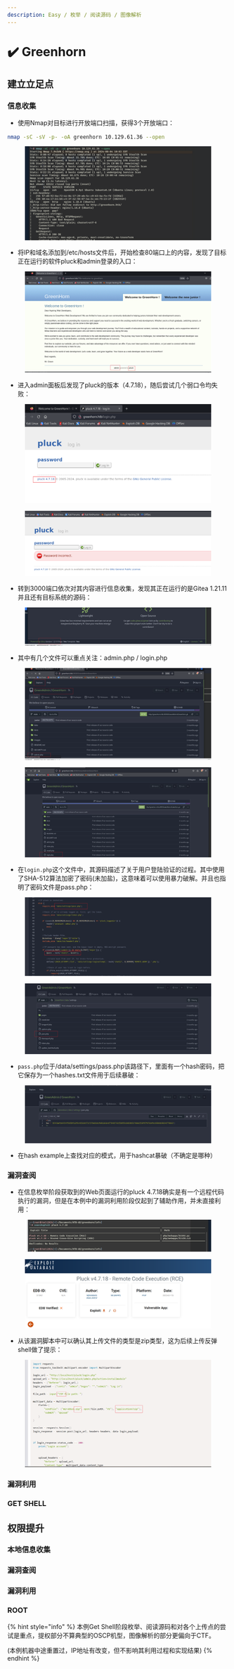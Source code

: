 ```yaml
---
description: Easy / 枚举 / 阅读源码 / 图像解析
---
```


# ✔️ Greenhorn

## 建立立足点

### 信息收集

* 使用Nmap对目标进行开放端口扫描，获得3个开放端口：

```bash
nmap -sC -sV -p- -oA greenhorn 10.129.61.36 --open
```

<figure><img src="../../.gitbook/assets/1 (9).png" alt=""><figcaption></figcaption></figure>

* 将IP和域名添加到/etc/hosts文件后，开始检查80端口上的内容，发现了目标正在运行的软件pluck和admin登录的入口：

<figure><img src="../../.gitbook/assets/2.png" alt=""><figcaption></figcaption></figure>

* 进入admin面板后发现了pluck的版本（4.7.18），随后尝试几个弱口令均失败：

<figure><img src="../../.gitbook/assets/3.png" alt=""><figcaption></figcaption></figure>

<figure><img src="../../.gitbook/assets/4.png" alt=""><figcaption></figcaption></figure>

* 转到3000端口依次对其内容进行信息收集，发现其正在运行的是Gitea 1.21.11并且还有目标系统的源码：

<figure><img src="../../.gitbook/assets/8 (12).png" alt=""><figcaption></figcaption></figure>

* 其中有几个文件可以重点关注：admin.php / login.php

<figure><img src="../../.gitbook/assets/9 (9).png" alt=""><figcaption></figcaption></figure>

<figure><img src="../../.gitbook/assets/10 (10).png" alt=""><figcaption></figcaption></figure>

* 在`login.php`这个文件中，其源码描述了关于用户登陆验证的过程。其中使用了SHA-512算法加密了密码(未加盐)，这意味着可以使用暴力破解。并且也指明了密码文件是pass.php：

<figure><img src="../../.gitbook/assets/11 (9).png" alt=""><figcaption></figcaption></figure>

<figure><img src="../../.gitbook/assets/12 (10).png" alt=""><figcaption></figcaption></figure>

* `pass.php`位于/data/settings/pass.php该路径下，里面有一个hash密码，把它保存为一个hashes.txt文件用于后续暴破：

<figure><img src="../../.gitbook/assets/13 (11).png" alt=""><figcaption></figcaption></figure>

* 在hash example上查找对应的模式，用于hashcat暴破（不确定是哪种）





### 漏洞查阅

* 在信息枚举阶段获取到的Web页面运行的pluck 4.7.18确实是有一个远程代码执行的漏洞，但是在本例中的漏洞利用阶段仅起到了辅助作用，并未直接利用：

<figure><img src="../../.gitbook/assets/5.png" alt=""><figcaption></figcaption></figure>

<figure><img src="../../.gitbook/assets/6.png" alt=""><figcaption></figcaption></figure>

* 从该漏洞脚本中可以确认其上传文件的类型是zip类型，这为后续上传反弹shell做了提示：

<figure><img src="../../.gitbook/assets/7 (12).png" alt=""><figcaption></figcaption></figure>

### 漏洞利用







### GET SHELL





## 权限提升

### 本地信息收集





### 漏洞查阅&#x20;







### 漏洞利用







### ROOT















{% hint style="info" %}
本例Get Shell阶段枚举、阅读源码和对各个上传点的尝试是重点，提权部分不算典型的OSCP机型，图像解析的部分更偏向于CTF。

(本例机器中途重置过，IP地址有改变，但不影响其利用过程和实现结果)
{% endhint %}
